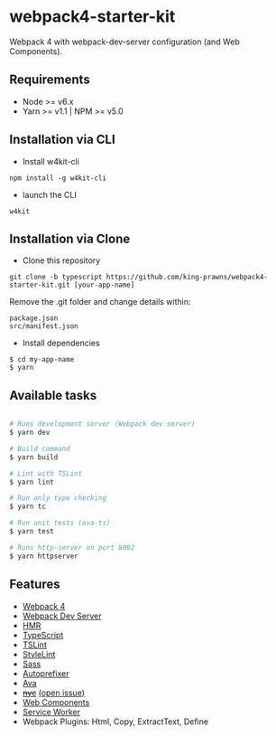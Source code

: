 # webpack4-starter-kit

Webpack 4 with webpack-dev-server configuration (and Web Components).

## Requirements

- Node >= v6.x
- Yarn >= v1.1 | NPM >= v5.0

## Installation via CLI

  * Install w4kit-cli

```
npm install -g w4kit-cli
```

  * launch the CLI

```
w4kit
```

## Installation via Clone

* Clone this repository

```
git clone -b typescript https://github.com/king-prawns/webpack4-starter-kit.git [your-app-name]
```

Remove the .git folder and change details within:

```
package.json
src/manifest.json
```

* Install dependencies

```
$ cd my-app-name
$ yarn
```

## Available tasks

```sh

# Runs development server (Webpack dev server)
$ yarn dev

# Build command
$ yarn build

# Lint with TSLint
$ yarn lint

# Run only type checking
$ yarn tc

# Run unit tests (ava-ts)
$ yarn test

# Runs http-server on port 8082
$ yarn httpserver

```

## Features

* [Webpack 4](https://github.com/webpack/webpack)
* [Webpack Dev Server](https://github.com/webpack/webpack-dev-server)
* [HMR](https://webpack.js.org/concepts/hot-module-replacement/)
* [TypeScript](http://www.typescriptlang.org/)
* [TSLint](https://palantir.github.io/tslint/)
* [StyleLint](https://github.com/stylelint/stylelint)
* [Sass](https://github.com/webpack-contrib/sass-loader)
* [Autoprefixer](https://github.com/postcss/autoprefixer)
* [Ava](https://github.com/avajs/ava)
* <s>[nyc](https://github.com/istanbuljs/nyc)</s> [(open issue)](https://github.com/andywer/ava-ts/issues/7)
* [Web Components](https://developer.mozilla.org/en-US/docs/Web/Web_Components)
* [Service Worker](https://github.com/NekR/offline-plugin)
* Webpack Plugins: Html, Copy, ExtractText, Define
